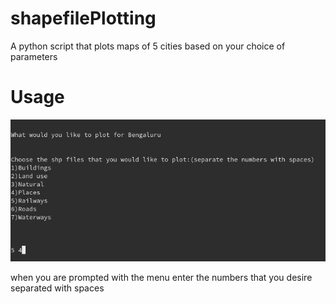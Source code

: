 # shapefilePlotting
A python script that plots maps of 5 cities based on your choice of parameters  
  
# Usage
![Alt text](example.png?raw=true "Title")

when you are prompted with the menu enter the numbers that you desire separated with spaces  
